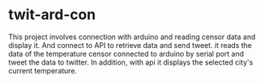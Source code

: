 # twit-ard-con

This project involves connection with arduino and reading censor data and display it. And connect to API to retrieve data and send tweet. 
it reads the data of the temperature censor connected to arduino by serial port and tweet the data to twitter.
In addition, with api it displays the selected city's current temperature. 






